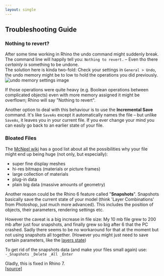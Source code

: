 ```yaml
---
layout: single
---
```


## Troubleshooting Guide

### Nothing to revert?
After some time working in Rhino the undo command might suddenly break. The command line will happily tell you: `Nothing to revert.` – Even tho there _certainly is_ something to be undone.  
The solution here is kinda two-fold:
Check your settings in `General > Undo`, the undo memory might be to low to hold the operations you did previously.  
![undo memory settings image](img/undo-memory.png)  

If those operations were quite heavy (e.g. Boolean operations between complicated objects) even with more memory assigned it might be overflown; Rhino will say "Nothing to revert".

Another option to deal with this behaviour is to use the **Incremental Save** command. It's like `SaveAs` except it automatically names the file – but unlike `SaveAs`, it leaves you in your current file. If you ever change your mind you can easily go back to an earlier state of your file.


### Bloated Files
The [McNeel wiki](https://wiki.mcneel.com/rhino/checkreducefilesize) has a good list about all the possibilities why your file might end up being huge (not only, but especially):

- super fine display meshes
- hi-res bitmaps (materials or picture frames)
- large collection of materials
- plug-in data
- plain big data (massive amounts of geometry)


Another reason could be the Rhino 6 feature called "**Snapshots**". Snapshots basically save the current state of your model (think 'Layer Combinations' from Photoshop, just much more advanced). This includes the position of objects, their parameters, rendering settings etc.

However the caveat is a big increase in file size: My 10 mb file grew to 200 mb after just four snapshots, and finally grew so big after 6 that the PC crashed.
Sadly there seems to be no workaround for that at the moment but not using snapshots all together. (However you might just need to save certain parameters, like the [layers state](./README.md#too-many-layers-to-handle))

To get rid of the snapshots data (and make your files small again) use:  
`-_Snapshots _Delete _All _Enter`

Gladly, this is fixed in Rhino 7.  
[[source]](https://discourse.mcneel.com/t/why-is-my-file-so-big/66686/)
